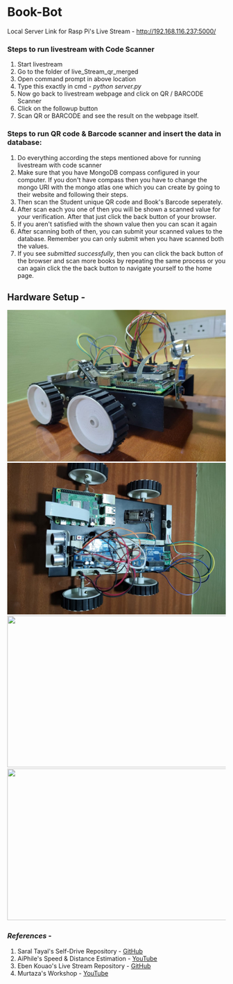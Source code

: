 # Book-Bot

Local Server Link for Rasp Pi's Live Stream - http://192.168.116.237:5000/

### Steps to run livestream with Code Scanner
1) Start livestream
2) Go to the folder of live_Stream_qr_merged
3) Open command prompt in above location
4) Type this exactly in cmd - *python server.py*
5) Now go back to livestream webpage and click on QR / BARCODE Scanner
6) Click on the followup button
7) Scan QR or BARCODE and see the result on the webpage itself. 

### Steps to run QR code & Barcode scanner and insert the data in database:

1) Do everything according the steps mentioned above for running livestream with code scanner
2) Make sure that you have MongoDB compass configured in your computer. If you don't have compass then you have to change the mongo URI with the mongo atlas one which you can create by going to their website and following their steps.
3) Then scan the Student unique QR code and Book's Barcode seperately.
4) After scan each you one of then you will be shown a scanned value for your verification. After that just click the back button of your browser.
5) If you aren't satisfied with the shown value then you can scan it again
6) After scanning both of then, you can submit your scanned values to the database. Remember you can only submit when you have scanned both the values.
7) If you see *submitted successfully*, then you can click the back button of the browser and scan more books by repeating the same process or you can again click the the back button to navigate yourself to the home page.

## Hardware Setup - 

<img src="https://github.com/souvik0306/Book-Bot/blob/master/Media/Image (2).jpeg" width="550" height="350">
<img src="https://github.com/souvik0306/Book-Bot/blob/master/Media/Image (3).jpeg" width="550" height="350">
<!-- <img src="https://github.com/souvik0306/Book-Bot/blob/master/Media/Image (1).jpeg" width="550" height="350"> -->
<!-- <img src="https://github.com/souvik0306/Book-Bot/blob/master/Photos/d.jpeg" width="550" height="350">
 -->
 <image src="https://github.com/souvik0306/Book-Bot/blob/master/Media/Test_Run_1.gif" width="550" height="350">

  <image src="https://github.com/souvik0306/Book-Bot/blob/master/Media/Video_2.gif" width="550" height="350">

### *References* - 
1. Saral Tayal's Self-Drive Repository - [GitHub](https://github.com/SaralTayal123/SelfDrive)
2. AiPhile's Speed & Distance Estimation - [YouTube](https://www.youtube.com/watch?v=DIxcLghsQ4Q&ab_channel=AiPhile)
3. Eben Kouao's Live Stream Repository - [GitHub](https://github.com/EbenKouao/pi-camera-stream-flask)
4. Murtaza's Workshop - [YouTube](https://www.youtube.com/channel/UCYUjYU5FveRAscQ8V21w81A)


